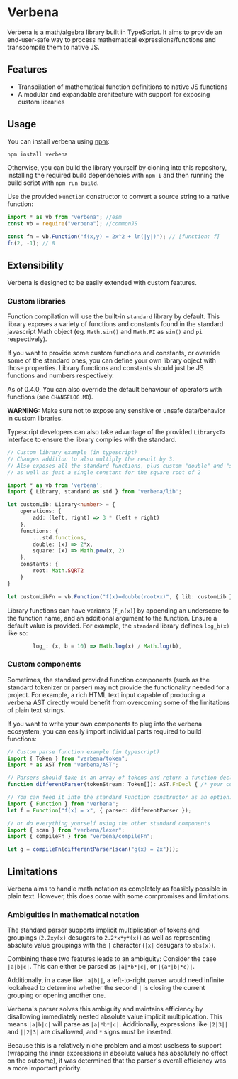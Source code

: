 # Verbena

Verbena is a math/algebra library built in TypeScript. It aims to provide an end-user-safe way to process mathematical expressions/functions and transcompile them to native JS.

## Features

- Transpilation of mathematical function definitions to native JS functions
- A modular and expandable architecture with support for exposing custom libraries

## Usage

You can install verbena using [npm](https://www.npmjs.org/package/verbena):

```sh
npm install verbena
```

Otherwise, you can build the library yourself by cloning into this repository, installing the required build dependencies with `npm i` and then running the build script with `npm run build`.

Use the provided `Function` constructor to convert a source string to a native function:

```js
import * as vb from "verbena"; //esm
const vb = require("verbena"); //commonJS

const fn = vb.Function("f(x,y) = 2x^2 + ln(|y|)"); // [function: f]
fn(2, -1); // 8
```

## Extensibility

Verbena is designed to be easily extended with custom features.

### Custom libraries

Function compilation will use the built-in `standard` library by default. This library exposes a variety of functions and constants found in the standard javascript Math object (eg. `Math.sin()` and `Math.PI` as `sin()` and `pi` respectively).

If you want to provide some custom functions and constants, or override some of the standard ones, you can define your own library object with those properties. Library functions and constants should just be JS functions and numbers respectively.

As of 0.4.0, You can also override the default behaviour of operators with functions (see `CHANGELOG.MD`). 

**WARNING:** Make sure not to expose any sensitive or unsafe data/behavior in custom libraries.

Typescript developers can also take advantage of the provided `Library<T>` interface to ensure the library complies with the standard.

```ts
// Custom library example (in typescript)
// Changes addition to also multiply the result by 3.
// Also exposes all the standard functions, plus custom "double" and "square" functions
// as well as just a single constant for the square root of 2

import * as vb from 'verbena';
import { Library, standard as std } from 'verbena/lib';

let customLib: Library<number> = {
    operations: {
        add: (left, right) => 3 * (left + right)
    },
    functions: {
        ...std.functions,
        double: (x) => 2*x,
        square: (x) => Math.pow(x, 2)
    },
    constants: {
        root: Math.SQRT2
    }
}

let customLibFn = vb.Function("f(x)=double(root+x)", { lib: customLib });
```

Library functions can have variants (`f_n(x)`) by appending an underscore to the function name, and an additional argument to the function. Ensure a default value is provided. For example, the `standard` library defines `log_b(x)` like so:

```ts
        log_: (x, b = 10) => Math.log(x) / Math.log(b),
```

### Custom components

Sometimes, the standard provided function components (such as the standard tokenizer or parser) may not provide the functionality needed for a project. For example, a rich HTML text input capable of producing a verbena AST directly would benefit from overcoming some of the limitations of plain text strings.

If you want to write your own components to plug into the verbena ecosystem, you can easily import individual parts required to build functions:

```ts
// Custom parse function example (in typescript)
import { Token } from "verbena/token";
import * as AST from "verbena/AST";

// Parsers should take in an array of tokens and return a function declaration
function differentParser(tokenStream: Token[]): AST.FnDecl { /* your code here */ };

// You can feed it into the standard Function constructor as an option...
import { Function } from "verbena";
let f = Function("f(x) = x", { parser: differentParser });

// or do everything yourself using the other standard components
import { scan } from "verbena/lexer";
import { compileFn } from "verbena/compileFn";

let g = compileFn(differentParser(scan("g(x) = 2x")));
```

## Limitations

Verbena aims to handle math notation as completely as feasibly possible in plain text. However, this does come with some compromises and limitations.

### Ambiguities in mathematical notation

The standard parser supports implicit multiplication of tokens and groupings (`2.2xy(x)` desugars to `2.2*x*y*(x)`) as well as representing absolute value groupings with the `|` character (`|x|` desugars to `abs(x)`). 

Combining these two features leads to an ambiguity: Consider the case `|a|b|c|`. This can either be parsed as `|a|*b*|c|`, or `|(a*|b|*c)|`.

Additionally, in a case like `|a|b||`, a left-to-right parser would need infinite lookahead to determine whether the second `|` is closing the current grouping or opening another one. 

Verbena's parser solves this ambiguity and maintains efficiency by disallowing immediately nested absolute value implicit multiplication. This means `|a|b|c|` will parse as `|a|*b*|c|`. Additionally, expressions like `|2|3||` and `||2|3|` are disallowed, and `*` signs must be inserted. 

Because this is a relatively niche problem and almost uselsess to support (wrapping the inner expressions in absolute values has absolutely no effect on the outcome), it was determined that the parser's overall efficiency was a more important priority.
